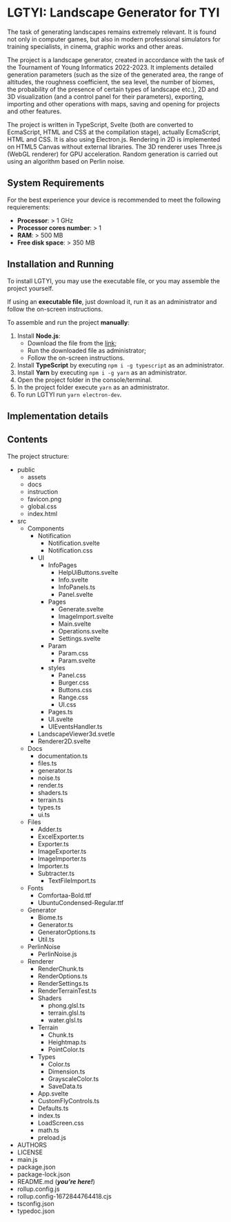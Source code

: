 # LGTYI: Landscape Generator for TYI

The task of generating landscapes remains extremely relevant. It is found not only in computer games, but also in modern professional simulators for training specialists, in cinema, graphic works and other areas.

The project is a landscape generator, created in accordance with the task of the Tournament of Young Informatics 2022-2023. It implements detailed generation parameters (such as the size of the generated area, the range of altitudes, the roughness coefficient, the sea level, the number of biomes, the probability of the presence of certain types of landscape etc.), 2D and 3D visualization (and a control panel for their parameters), exporting, importing and other operations with  maps, saving and opening for projects and other features.

The project is written in TypeScript, Svelte (both are converted to EcmaScript, HTML and CSS at the compilation stage), actually EcmaScript, HTML and CSS. It is also using Electron.js. Rendering in 2D is implemented on HTML5 Canvas without external libraries. The 3D renderer uses Three.js (WebGL renderer) for GPU acceleration. Random generation is carried out using an algorithm based on Perlin noise.

## System Requirements

For the best experience your device is recommended to meet the following requierements:

- **Processor**: > 1 GHz
- **Processor cores number**: > 1
- **RAM**: > 500 MB
- **Free disk space**: > 350 MB

## Installation and Running

To install LGTYI, you may use the executable file, or you may assemble the project yourself.

If using an **executable file**, just download it, run it as an administrator and follow the on-screen instructions.

To assemble and run the project **manually**:

1. Install **Node.js**:
	- Download the file from the [link](https://nodejs.org/dist/v18.12.1/node-v18.12.1-x64.msi);
	- Run the downloaded file as administrator;
	- Follow the on-screen instructions.
2. Install **TypeScript** by executing `npm i -g typescript` as an administrator.
3. Install **Yarn** by executing `npm i -g yarn` as an administrator.
4. Open the project folder in the console/terminal.
5. In the project folder execute `yarn` as an administrator.
6. To run LGTYI run `yarn electron-dev`.

## Implementation details

## Contents

The project structure:

<!-- UNDESCRIBED: assets, docs -->

- public
	- assets
	- docs
	- instruction
	- favicon.png
	- global.css
	- index.html
- src
	- Components
		- Notification
			- Notification.svelte
			- Notification.css
		- UI
			- InfoPages
				- HelpUiButtons.svelte
				- Info.svelte
				- InfoPanels.ts
				- Panel.svelte
			- Pages
			  - Generate.svelte
			  - ImageImport.svelte
			  - Main.svelte
			  - Operations.svelte
			  - Settings.svelte
			- Param
			  - Param.css
			  - Param.svelte
			- styles
				- Panel.css
			  - Burger.css
			  - Buttons.css
			  - Range.css
			  - UI.css
			- Pages.ts
			- UI.svelte
			- UIEventsHandler.ts
	  - LandscapeViewer3d.svetle
	  - Renderer2D.svelte
	- Docs
		- documentation.ts
		- files.ts
		- generator.ts
		- noise.ts
		- render.ts
		- shaders.ts
		- terrain.ts
		- types.ts
		- ui.ts
	- Files
	  - Adder.ts
	  - ExcelExporter.ts
	  - Exporter.ts
	  - ImageExporter.ts
	  - ImageImporter.ts
	  - Importer.ts
	  - Subtracter.ts
		- TextFileImport.ts
	- Fonts
	  - Comfortaa-Bold.ttf
	  - UbuntuCondensed-Regular.ttf
	- Generator
	  - Biome.ts
	  - Generator.ts
	  - GeneratorOptions.ts
	  - Util.ts
  - PerlinNoise
  	- PerlinNoise.js
  - Renderer
	  - RenderChunk.ts
	  - RenderOptions.ts
	  - RenderSettings.ts
	  - RenderTerrainTest.ts
	- Shaders
	  - phong.glsl.ts
	  - terrain.glsl.ts
	  - water.glsl.ts
	- Terrain
	  - Chunk.ts
	  - Heightmap.ts
	  - PointColor.ts
	- Types
	  - Color.ts
	  - Dimension.ts
	  - GrayscaleColor.ts
	  - SaveData.ts
	- App.svelte
	- CustomFlyControls.ts
	- Defaults.ts
	- index.ts
	- LoadScreen.css
	- math.ts
	- preload.js
- AUTHORS
- LICENSE
- main.js
- package.json
- package-lock.json
- README.md (***you're here!***)
- rollup.config.js
- rollup.config-1672844764418.cjs
- tsconfig.json
- typedoc.json
